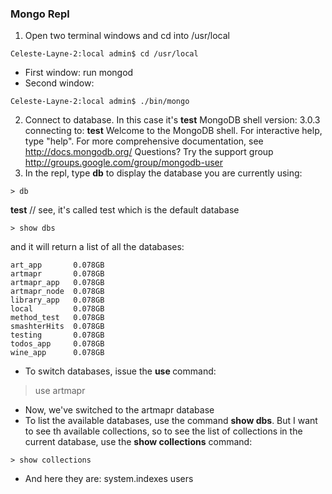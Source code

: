 ### Mongo Repl

1. Open two terminal windows and cd into /usr/local
```
Celeste-Layne-2:local admin$ cd /usr/local
```
+ First window: run mongod
+ Second window:
```
Celeste-Layne-2:local admin$ ./bin/mongo
```
2. Connect to database. In this case it's **test**
MongoDB shell version: 3.0.3
connecting to: **test**
Welcome to the MongoDB shell.
For interactive help, type "help".
For more comprehensive documentation, see
	http://docs.mongodb.org/
Questions? Try the support group
	http://groups.google.com/group/mongodb-user
3. In the repl, type **db** to display the database you are currently using:
```
> db
```
**test** // see, it's called test which is the default database
```
> show dbs
```
and it will return a list of all the databases:
```
art_app       0.078GB
artmapr       0.078GB
artmapr_app   0.078GB
artmapr_node  0.078GB
library_app   0.078GB
local         0.078GB
method_test   0.078GB
smashterHits  0.078GB
testing       0.078GB
todos_app     0.078GB
wine_app      0.078GB
```
+ To switch databases, issue the **use <db>** command:
> use artmapr
+ Now, we've switched to the artmapr database
+ To list the available databases, use the command **show dbs**. But I want to see th available collections, so to see the list of collections in the current database, use the **show collections** command:
```
> show collections
```
+ And here they are:
system.indexes
users
